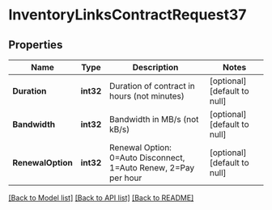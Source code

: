 # InventoryLinksContractRequest37

## Properties
Name | Type | Description | Notes
------------ | ------------- | ------------- | -------------
**Duration** | **int32** | Duration of contract in hours (not minutes) | [optional] [default to null]
**Bandwidth** | **int32** | Bandwidth in MB/s (not kB/s) | [optional] [default to null]
**RenewalOption** | **int32** | Renewal Option: 0&#x3D;Auto Disconnect, 1&#x3D;Auto Renew, 2&#x3D;Pay per hour | [optional] [default to null]

[[Back to Model list]](../README.md#documentation-for-models) [[Back to API list]](../README.md#documentation-for-api-endpoints) [[Back to README]](../README.md)


